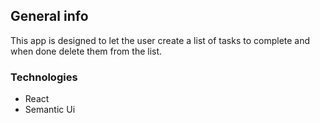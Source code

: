 ## General info
This app is designed to let the user create a list of tasks to complete and when done delete them from the list.

### Technologies
* React
* Semantic Ui
